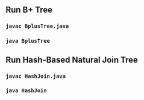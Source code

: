 ## Run B+ Tree

### `javac BplusTree.java`
### `java BplusTree`

## Run Hash-Based Natural Join Tree

### `javac HashJoin.java`
### `java HashJoin`

